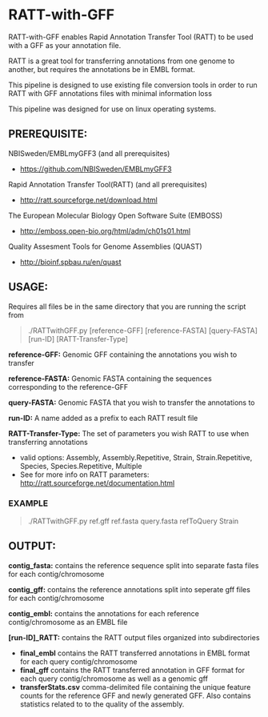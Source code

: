 # RATT-with-GFF
RATT-with-GFF enables Rapid Annotation Transfer Tool (RATT) to be used with a GFF as your annotation file. 

RATT is a great tool for transferring annotations from one genome to another, but requires the annotations be in EMBL format. 

This pipeline is designed to use existing file conversion tools in order to run RATT with GFF annotations files with minimal information loss

This pipeline was designed for use on linux operating systems.

## PREREQUISITE:


NBISweden/EMBLmyGFF3 (and all prerequisites)
  - https://github.com/NBISweden/EMBLmyGFF3
  
Rapid Annotation Transfer Tool(RATT) (and all prerequisites)
  - http://ratt.sourceforge.net/download.html
  
The European Molecular Biology Open Software Suite (EMBOSS)
  - http://emboss.open-bio.org/html/adm/ch01s01.html
  
Quality Assesment Tools for Genome Assemblies (QUAST)
 - http://bioinf.spbau.ru/en/quast
  
## USAGE:
Requires all files be in the same directory that you are running the script from

> ./RATTwithGFF.py  [reference-GFF] [reference-FASTA] [query-FASTA] [run-ID]  [RATT-Transfer-Type]

**reference-GFF:** Genomic GFF containing the annotations you wish to transfer

**reference-FASTA:** Genomic FASTA containing the sequences corresponding to the reference-GFF

**query-FASTA:** Genomic FASTA that you wish to transfer the annotations to

**run-ID:** A name added as a prefix to each RATT result file

**RATT-Transfer-Type:** The set of parameters you wish RATT to use when transferring annotations
- valid options: Assembly, Assembly.Repetitive, Strain, Strain.Repetitive, Species, Species.Repetitive, Multiple
- See for more info on RATT parameters: http://ratt.sourceforge.net/documentation.html
  
### EXAMPLE
> ./RATTwithGFF.py ref.gff ref.fasta query.fasta refToQuery Strain

## OUTPUT:
**contig_fasta:** contains the reference sequence split into separate fasta files for each contig/chromosome

**contig_gff:** contains the reference annotations split into seperate gff files for each contig/chromosome

**contig_embl:** contains the annotations for each reference contig/chromosome as an EMBL file

**[run-ID]_RATT:** contains the RATT output files organized into subdirectories
- **final_embl** contains the RATT transferred annotations in EMBL format for each query contig/chromosome
- **final_gff** contains the RATT transferred annotation in GFF format for each query contig/chromosome as well as a genomic gff
- **transferStats.csv** comma-delimited file containing the unique feature counts for the reference GFF and newly generated GFF. Also contains statistics related to to the quality of the assembly.
